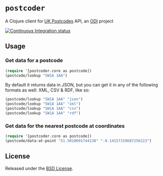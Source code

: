 # `postcoder`

A Clojure client for [UK Postcodes](http://www.uk-postcodes.com/) API, an [ODI](http://theodi.org/) project

[![Continuous Integration status](https://secure.travis-ci.org/dotemacs/postcoder.png)](http://travis-ci.org/dotemacs/postcoder)

## Usage

### Get data for a postcode

```clojure
(require '[postcoder.core as postcode])
(postcode/lookup "SW1A 1AA")
```

By default it returns data in JSON, but you can get it in any of the
following formats as well: XML, CSV & RDF, like so:

```clojure
(postcode/lookup "SW1A 1AA" "json")
(postcode/lookup "SW1A 1AA" "xml")
(postcode/lookup "SW1A 1AA" "csv")
(postcode/lookup "SW1A 1AA" "rdf")
```

### Get data for the nearest postcode at coordinates

```clojure
(require '[postcoder.core as postcode])
(postcode/data-at-point "51.5010091744138" "-0.14157319687256223")
```

## License

Released under the [BSD License](http://www.opensource.org/licenses/bsd-license.php).
